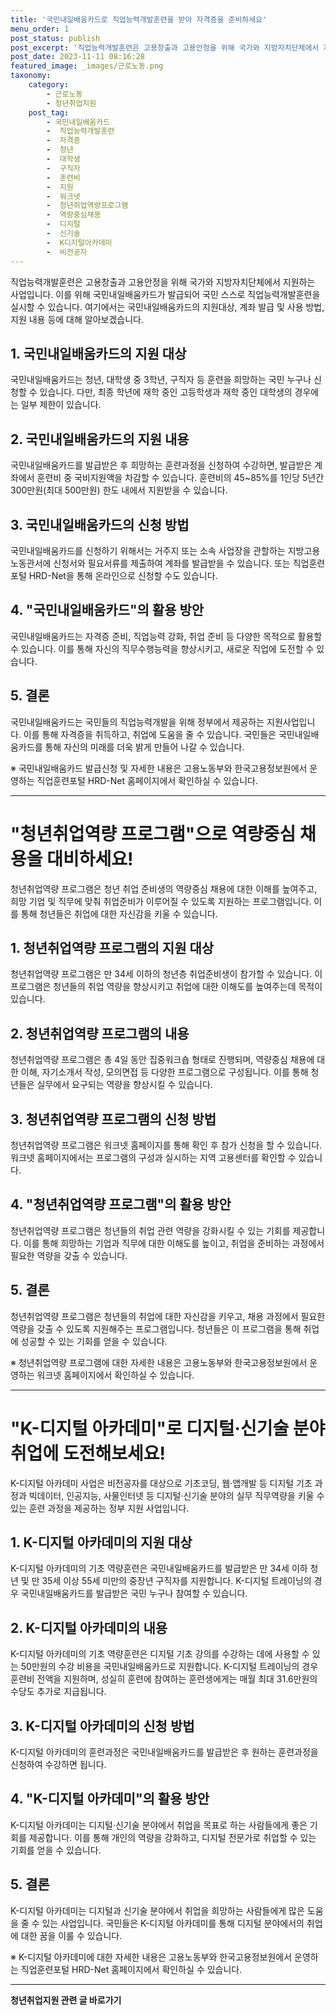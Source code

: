 ```yaml
---
title: '국민내일배움카드로 직업능력개발훈련을 받아 자격증을 준비하세요'
menu_order: 1
post_status: publish
post_excerpt: '직업능력개발훈련은 고용창출과 고용안정을 위해 국가와 지방자치단체에서 지원하는 사업입니다. 이를 위해 국민내일배움카드가 발급되어 국민 스스로 직업능력개발훈련을 실시할 수 있습니다. 여기에서는 국민내일배움카드의 지원대상, 계좌 발급 및 사용 방법, 지원 내용 등에 대해 알아보겠습니다.'
post_date: 2023-11-11 08:16:28
featured_image: _images/근로노동.png
taxonomy:
    category:
        - 근로노동
        - 청년취업지원
    post_tag:
        - 국민내일배움카드
        -  직업능력개발훈련
        -  자격증
        -  청년
        -  대학생
        -  구직자
        -  훈련비
        -  지원
        -  워크넷
        -  청년취업역량프로그램
        -  역량중심채용
        -  디지털
        -  신기술
        -  K디지털아카데미
        -  비전공자
---
```




직업능력개발훈련은 고용창출과 고용안정을 위해 국가와 지방자치단체에서 지원하는 사업입니다. 이를 위해 국민내일배움카드가 발급되어 국민 스스로 직업능력개발훈련을 실시할 수 있습니다. 여기에서는 국민내일배움카드의 지원대상, 계좌 발급 및 사용 방법, 지원 내용 등에 대해 알아보겠습니다.

## 1. 국민내일배움카드의 지원 대상

국민내일배움카드는 청년, 대학생 중 3학년, 구직자 등 훈련을 희망하는 국민 누구나 신청할 수 있습니다. 다만, 최종 학년에 재학 중인 고등학생과 재학 중인 대학생의 경우에는 일부 제한이 있습니다.

## 2. 국민내일배움카드의 지원 내용

국민내일배움카드를 발급받은 후 희망하는 훈련과정을 신청하여 수강하면, 발급받은 계좌에서 훈련비 중 국비지원액을 차감할 수 있습니다. 훈련비의 45~85%를 1인당 5년간 300만원(최대 500만원) 한도 내에서 지원받을 수 있습니다.

## 3. 국민내일배움카드의 신청 방법

국민내일배움카드를 신청하기 위해서는 거주지 또는 소속 사업장을 관할하는 지방고용노동관서에 신청서와 필요서류를 제출하여 계좌를 발급받을 수 있습니다. 또는 직업훈련포털 HRD-Net을 통해 온라인으로 신청할 수도 있습니다.

## 4. "국민내일배움카드"의 활용 방안

국민내일배움카드는 자격증 준비, 직업능력 강화, 취업 준비 등 다양한 목적으로 활용할 수 있습니다. 이를 통해 자신의 직무수행능력을 향상시키고, 새로운 직업에 도전할 수 있습니다.

## 5. 결론

국민내일배움카드는 국민들의 직업능력개발을 위해 정부에서 제공하는 지원사업입니다. 이를 통해 자격증을 취득하고, 취업에 도움을 줄 수 있습니다. 국민들은 국민내일배움카드를 통해 자신의 미래를 더욱 밝게 만들어 나갈 수 있습니다.

※ 국민내일배움카드 발급신청 및 자세한 내용은 고용노동부와 한국고용정보원에서 운영하는 직업훈련포털 HRD-Net 홈페이지에서 확인하실 수 있습니다.

----

# "청년취업역량 프로그램"으로 역량중심 채용을 대비하세요!


청년취업역량 프로그램은 청년 취업 준비생의 역량중심 채용에 대한 이해를 높여주고, 희망 기업 및 직무에 맞춰 취업준비가 이루어질 수 있도록 지원하는 프로그램입니다. 이를 통해 청년들은 취업에 대한 자신감을 키울 수 있습니다.

## 1. 청년취업역량 프로그램의 지원 대상

청년취업역량 프로그램은 만 34세 이하의 청년층 취업준비생이 참가할 수 있습니다. 이 프로그램은 청년들의 취업 역량을 향상시키고 취업에 대한 이해도를 높여주는데 목적이 있습니다.

## 2. 청년취업역량 프로그램의 내용

청년취업역량 프로그램은 총 4일 동안 집중워크숍 형태로 진행되며, 역량중심 채용에 대한 이해, 자기소개서 작성, 모의면접 등 다양한 프로그램으로 구성됩니다. 이를 통해 청년들은 실무에서 요구되는 역량을 향상시킬 수 있습니다.

## 3. 청년취업역량 프로그램의 신청 방법

청년취업역량 프로그램은 워크넷 홈페이지를 통해 확인 후 참가 신청을 할 수 있습니다. 워크넷 홈페이지에서는 프로그램의 구성과 실시하는 지역 고용센터를 확인할 수 있습니다.

## 4. "청년취업역량 프로그램"의 활용 방안

청년취업역량 프로그램은 청년들의 취업 관련 역량을 강화시킬 수 있는 기회를 제공합니다. 이를 통해 희망하는 기업과 직무에 대한 이해도를 높이고, 취업을 준비하는 과정에서 필요한 역량을 갖출 수 있습니다.

## 5. 결론

청년취업역량 프로그램은 청년들의 취업에 대한 자신감을 키우고, 채용 과정에서 필요한 역량을 갖출 수 있도록 지원해주는 프로그램입니다. 청년들은 이 프로그램을 통해 취업에 성공할 수 있는 기회를 얻을 수 있습니다.

※ 청년취업역량 프로그램에 대한 자세한 내용은 고용노동부와 한국고용정보원에서 운영하는 워크넷 홈페이지에서 확인하실 수 있습니다.

----

# "K-디지털 아카데미"로 디지털·신기술 분야 취업에 도전해보세요!


K-디지털 아카데미 사업은 비전공자를 대상으로 기초코딩, 웹·앱개발 등 디지털 기초 과정과 빅데이터, 인공지능, 사물인터넷 등 디지털·신기술 분야의 실무 직무역량을 키울 수 있는 훈련 과정을 제공하는 정부 지원 사업입니다.

## 1. K-디지털 아카데미의 지원 대상

K-디지털 아카데미의 기초 역량훈련은 국민내일배움카드를 발급받은 만 34세 이하 청년 및 만 35세 이상 55세 미만의 중장년 구직자를 지원합니다. K-디지털 트레이닝의 경우 국민내일배움카드를 발급받은 국민 누구나 참여할 수 있습니다.

## 2. K-디지털 아카데미의 내용

K-디지털 아카데미의 기초 역량훈련은 디지털 기초 강의를 수강하는 데에 사용할 수 있는 50만원의 수강 비용을 국민내일배움카드로 지원합니다. K-디지털 트레이닝의 경우 훈련비 전액을 지원하며, 성실히 훈련에 참여하는 훈련생에게는 매월 최대 31.6만원의 수당도 추가로 지급됩니다.

## 3. K-디지털 아카데미의 신청 방법

K-디지털 아카데미의 훈련과정은 국민내일배움카드를 발급받은 후 원하는 훈련과정을 신청하여 수강하면 됩니다.

## 4. "K-디지털 아카데미"의 활용 방안

K-디지털 아카데미는 디지털·신기술 분야에서 취업을 목표로 하는 사람들에게 좋은 기회를 제공합니다. 이를 통해 개인의 역량을 강화하고, 디지털 전문가로 취업할 수 있는 기회를 얻을 수 있습니다.

## 5. 결론

K-디지털 아카데미는 디지털과 신기술 분야에서 취업을 희망하는 사람들에게 많은 도움을 줄 수 있는 사업입니다. 국민들은 K-디지털 아카데미를 통해 디지털 분야에서의 취업에 대한 꿈을 이룰 수 있습니다.

※ K-디지털 아카데미에 대한 자세한 내용은 고용노동부와 한국고용정보원에서 운영하는 직업훈련포털 HRD-Net 홈페이지에서 확인하실 수 있습니다.
<!-- wp:separator -->
<hr class="wp-block-separator has-alpha-channel-opacity"/>
<!-- /wp:separator -->

<!-- wp:group {"backgroundColor":"base","layout":{"type":"constrained"}} -->
<div class="wp-block-group has-base-background-color has-background"><!-- wp:paragraph {"align":"center","fontSize":"medium"} -->
<p class="has-text-align-center has-large-font-size"><strong>청년취업지원 관련 글 바로가기</strong></p>
<!-- /wp:paragraph -->


<!-- wp:latest-posts
{"categories":[{"id":12739,"count":19,"description":"","link":"https://uknowlaw.com/category/%ec%b2%ad%eb%85%84%ec%b7%a8%ec%97%85%ec%a7%80%ec%9b%90/","name":"청년취업지원","slug":"청년취업지원","taxonomy":"category","parent":0,"meta":[],"_links":{"self":[{"href":"https://uknowlaw.com/wp-json/wp/v2/categories/12739"}],"collection":[{"href":"https://uknowlaw.com/wp-json/wp/v2/categories"}],"about":[{"href":"https://uknowlaw.com/wp-json/wp/v2/taxonomies/category"}],"wp:post_type":[{"href":"https://uknowlaw.com/wp-json/wp/v2/posts?categories=12739"}],"curies":[{"name":"wp","href":"https://api.w.org/{rel}","templated":true}]}}],"postsToShow":100,"excerptLength":28,"postLayout":"grid","columns":2,"featuredImageAlign":"left","featuredImageSizeSlug":"large","fontSize":"medium"} /--></div>
<!-- /wp:group -->